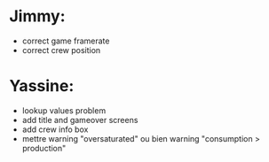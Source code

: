 # Jimmy:

* correct game framerate
* correct crew position

# Yassine:

* lookup values problem
* add title and gameover screens
* add crew info box
* mettre warning "oversaturated" ou bien warning "consumption > production"

